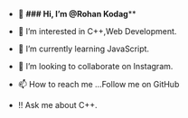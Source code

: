 - 👋 **### Hi, I’m @Rohan Kodag****




- 👀 I’m interested in C++,Web Development.
- 🌱 I’m currently learning JavaScript.
- 💞️ I’m looking to collaborate on Instagram.  
- 📫 How to reach me ...Follow me on GitHub
- !!  Ask me about C++.

<!---
RoPro99/RoPro99 is a ✨ special ✨ repository because its `README.md` (this file) appears on your GitHub profile.
You can click the Preview link to take a look at your changes.
--->
